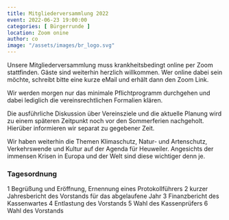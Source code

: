 ```yaml
---
title: Mitgliederversammlung 2022
event: 2022-06-23 19:00:00
categories: [ Bürgerrunde ]
location: Zoom onine
author: co
image: "/assets/images/br_logo.svg"
---
```


Unsere Mitgliederversammlung muss krankheitsbedingt online per Zoom stattfinden. Gäste sind weiterhin herzlich willkommen. Wer online dabei sein möchte, schreibt bitte eine kurze eMail und erhält dann den Zoom Link.

Wir werden morgen nur das minimale Pflichtprogramm durchgehen und dabei lediglich die vereinsrechtlichen Formalien klären. 

Die ausführliche Diskussion über Vereinsziele und die aktuelle Planung wird zu einem späteren Zeitpunkt noch vor den Sommerferien nachgeholt. Hierüber informieren wir separat zu gegebener Zeit.

Wir haben weiterhin die Themen Klimaschutz, Natur- und Artenschutz, Verkehrswende und Kultur auf der Agenda für Heuweiler. Angesichts der immensen Krisen in Europa und der Welt sind diese wichtiger denn je. 

### Tagesordnung

1 Begrüßung und Eröffnung, Ernennung eines Protokollführers
2 kurzer Jahresbericht des Vorstands für das abgelaufene Jahr
3 Finanzbericht des Kassenwartes
4 Entlastung des Vorstands
5 Wahl des Kassenprüfers
6 Wahl des Vorstands
